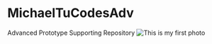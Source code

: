 # MichaelTuCodesAdv
Advanced Prototype Supporting Repository
![This is my first photo](main/IMG_0028.jpeg) 
